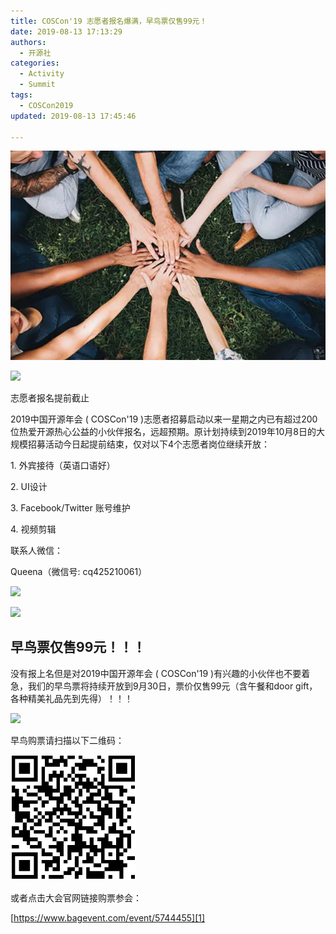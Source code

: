 ```yaml
---
title: COSCon'19 志愿者报名爆满，早鸟票仅售99元！
date: 2019-08-13 17:13:29
authors:
  - 开源社
categories:
  - Activity
  - Summit
tags:
  - COSCon2019
updated: 2019-08-13 17:45:46

---
```


![](https://raw.githubusercontent.com/kaiyuanshe/Wiki/master/_posts/Activity/Summit/COSCon-2019-earlybird/2jk4re8ina4.png)

![](https://mmbiz.qpic.cn/mmbiz_png/o9U5iaeuAciaADNZyxewMjsBOBiahRovq2OvpAdlXG9Gr1xOn07XmZujic661aIEF3S7yryuQelJSAREyQcKPib4bNQ/640?tp=webp&wxfrom=5&wx_lazy=1&wx_co=1)

志愿者报名提前截止

2019中国开源年会 ( COSCon'19 )志愿者招募启动以来一星期之内已有超过200位热爱开源热心公益的小伙伴报名，远超预期。原计划持续到2019年10月8日的大规模招募活动今日起提前结束，仅对以下4个志愿者岗位继续开放：

1\. 外宾接待（英语口语好）

2\. UI设计

3\. Facebook/Twitter 账号维护

4\. 视频剪辑‍

联系人微信：

Queena（微信号: cq425210061）

![](https://mmbiz.qpic.cn/mmbiz_gif/o9U5iaeuAciaADNZyxewMjsBOBiahRovq2OUu6AJWOh1GraY5gytVaH45EBcnRO68YJoYNTnibN32fC5Ziaj7Kxcibfw/640?tp=webp&wxfrom=5&wx_lazy=1)

![](https://mmbiz.qpic.cn/mmbiz_gif/o9U5iaeuAciaADNZyxewMjsBOBiahRovq2OEdoYXwIVNfe1NuQQ4O5nm07WfoENhGVYbKFovS1VQZj6ERaRPZ4tjA/640?tp=webp&wxfrom=5&wx_lazy=1)

## 早鸟票仅售99元！！！

没有报上名但是对2019中国开源年会 ( COSCon'19 )有兴趣的小伙伴也不要着急，我们的早鸟票将持续开放到9月30日，票价仅售99元（含午餐和door gift，各种精美礼品先到先得）！！！‍

![](https://mmbiz.qpic.cn/mmbiz_gif/o9U5iaeuAciaADNZyxewMjsBOBiahRovq2O7TUZ7gUCkxwbxpIFPan1E7qFhWhAj45uEL3raw7BMu0wFWQYM6ZuOA/640?tp=webp&wxfrom=5&wx_lazy=1)

早鸟购票请扫描以下二维码：

![](https://raw.githubusercontent.com/kaiyuanshe/Wiki/master/_posts/Activity/Summit/COSCon-2019-earlybird/5trt1y96xv.png)

或者点击大会官网链接购票参会：

[https://www.bagevent.com/event/5744455][1]

[1]: https://www.bagevent.com/event/5744455